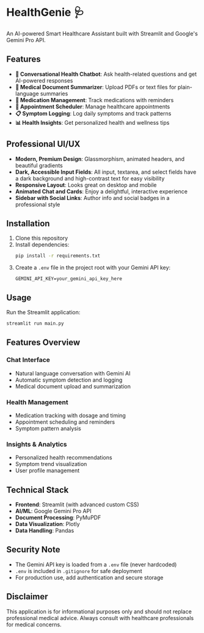# HealthGenie 🩺

An AI-powered Smart Healthcare Assistant built with Streamlit and Google's Gemini Pro API.

## Features

- **💬 Conversational Health Chatbot**: Ask health-related questions and get AI-powered responses
- **📄 Medical Document Summarizer**: Upload PDFs or text files for plain-language summaries
- **💊 Medication Management**: Track medications with reminders
- **📅 Appointment Scheduler**: Manage healthcare appointments
- **📋 Symptom Logging**: Log daily symptoms and track patterns
- **📊 Health Insights**: Get personalized health and wellness tips

## Professional UI/UX

- **Modern, Premium Design**: Glassmorphism, animated headers, and beautiful gradients
- **Dark, Accessible Input Fields**: All input, textarea, and select fields have a dark background and high-contrast text for easy visibility
- **Responsive Layout**: Looks great on desktop and mobile
- **Animated Chat and Cards**: Enjoy a delightful, interactive experience
- **Sidebar with Social Links**: Author info and social badges in a professional style

## Installation

1. Clone this repository
2. Install dependencies:
   ```bash
   pip install -r requirements.txt
   ```
3. Create a `.env` file in the project root with your Gemini API key:
   ```env
   GEMINI_API_KEY=your_gemini_api_key_here
   ```

## Usage

Run the Streamlit application:
```bash
streamlit run main.py
```

## Features Overview

### Chat Interface
- Natural language conversation with Gemini AI
- Automatic symptom detection and logging
- Medical document upload and summarization

### Health Management
- Medication tracking with dosage and timing
- Appointment scheduling and reminders
- Symptom pattern analysis

### Insights & Analytics
- Personalized health recommendations
- Symptom trend visualization
- User profile management

## Technical Stack

- **Frontend**: Streamlit (with advanced custom CSS)
- **AI/ML**: Google Gemini Pro API
- **Document Processing**: PyMuPDF
- **Data Visualization**: Plotly
- **Data Handling**: Pandas

## Security Note

- The Gemini API key is loaded from a `.env` file (never hardcoded)
- `.env` is included in `.gitignore` for safe deployment
- For production use, add authentication and secure storage

## Disclaimer

This application is for informational purposes only and should not replace professional medical advice. Always consult with healthcare professionals for medical concerns.

